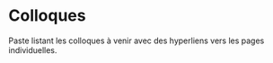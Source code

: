 # Colloques 

Paste listant les colloques à venir avec des hyperliens vers les pages individuelles.
